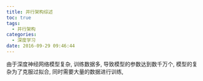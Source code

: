 ```yaml
---
title: 并行架构综述
toc: true
tags:
  - 并行架构
categories:
  - 深度学习
date: 2016-09-29 09:46:44
---
```


由于深度神经网络模型复杂, 训练数据多, 导致模型的参数达到数千万个, 模型的复杂为了克服过拟合, 同时需要大量的数据进行训练, 
<!--more-->